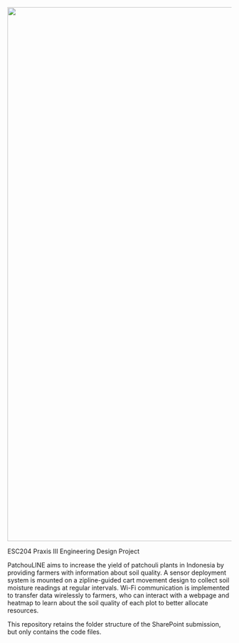 <p align="center">
  <img src="https://github.com/AG2048/patchouli-zipline/blob/main/logo.svg" alt="PatchouLINE Logo" class="center" width="1200"> 
</p>

ESC204 Praxis III Engineering Design Project

PatchouLINE aims to increase the yield of patchouli plants in Indonesia by providing farmers with information about soil quality. A sensor deployment system is mounted on a zipline-guided cart movement design to collect soil moisture readings at regular intervals. Wi-Fi communication is implemented to transfer data wirelessly to farmers, who can interact with a webpage and heatmap to learn about the soil quality of each plot to better allocate resources.

This repository retains the folder structure of the SharePoint submission, but only contains the code files.
